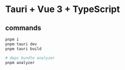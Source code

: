 # Tauri + Vue 3 + TypeScript

## commands
```bash
pnpm i
pnpm tauri dev
pnpm tauri build

# deps bundle analyzer
pnpm analyzer
```